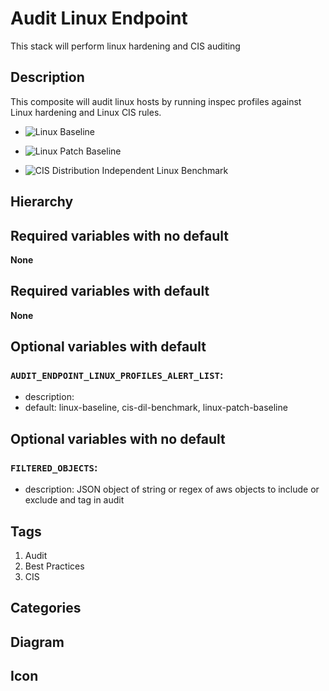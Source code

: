 Audit Linux Endpoint 
============================
This stack will perform linux hardening and CIS auditing 

## Description
This composite will audit linux hosts by running inspec profiles against Linux hardening and Linux CIS rules.

* ![Linux Baseline](https://github.com/dev-sec/linux-baseline "Inspec profile github link")

* ![Linux Patch Baseline](https://github.com/dev-sec/linux-patch-baseline "Inspec profile github link")

* ![CIS Distribution Independent Linux Benchmark](https://github.com/dev-sec/cis-dil-benchmark "Inspec profile github link")

## Hierarchy



## Required variables with no default

**None**


## Required variables with default

**None**


## Optional variables with default

### `AUDIT_ENDPOINT_LINUX_PROFILES_ALERT_LIST`:
  * description: 
  * default: linux-baseline, cis-dil-benchmark, linux-patch-baseline


## Optional variables with no default

### `FILTERED_OBJECTS`:
  * description: JSON object of string or regex of aws objects to include or exclude and tag in audit

## Tags
1. Audit
1. Best Practices
1. CIS

## Categories


## Diagram


## Icon


